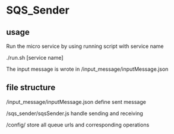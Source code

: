 # SQS_Sender

## usage
Run the micro service by using running script with service name

./run.sh [service name]


The input message is wrote in /input_message/inputMessage.json

## file structure
/input_message/inputMessage.json define sent message

/sqs_sender/sqsSender.js handle sending and receiving

/config/ store all queue urls and corresponding operations
